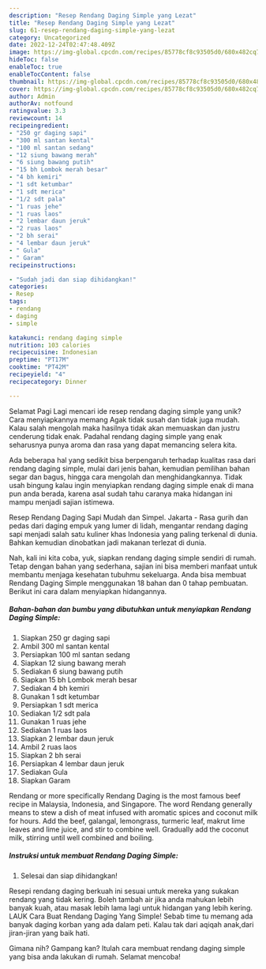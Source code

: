 ```yaml
---
description: "Resep Rendang Daging Simple yang Lezat"
title: "Resep Rendang Daging Simple yang Lezat"
slug: 61-resep-rendang-daging-simple-yang-lezat
category: Uncategorized
date: 2022-12-24T02:47:48.409Z
image: https://img-global.cpcdn.com/recipes/85778cf8c93505d0/680x482cq70/rendang-daging-simple-foto-resep-utama.jpg
hideToc: false
enableToc: true
enableTocContent: false
thumbnail: https://img-global.cpcdn.com/recipes/85778cf8c93505d0/680x482cq70/rendang-daging-simple-foto-resep-utama.jpg
cover: https://img-global.cpcdn.com/recipes/85778cf8c93505d0/680x482cq70/rendang-daging-simple-foto-resep-utama.jpg
author: Admin
authorAv: notfound
ratingvalue: 3.3
reviewcount: 14
recipeingredient:
- "250 gr daging sapi"
- "300 ml santan kental"
- "100 ml santan sedang"
- "12 siung bawang merah"
- "6 siung bawang putih"
- "15 bh Lombok merah besar"
- "4 bh kemiri"
- "1 sdt ketumbar"
- "1 sdt merica"
- "1/2 sdt pala"
- "1 ruas jehe"
- "1 ruas laos"
- "2 lembar daun jeruk"
- "2 ruas laos"
- "2 bh serai"
- "4 lembar daun jeruk"
- " Gula"
- " Garam"
recipeinstructions:

- "Sudah jadi dan siap dihidangkan!"
categories:
- Resep
tags:
- rendang
- daging
- simple

katakunci: rendang daging simple 
nutrition: 103 calories
recipecuisine: Indonesian
preptime: "PT17M"
cooktime: "PT42M"
recipeyield: "4"
recipecategory: Dinner

---
```



Selamat Pagi Lagi mencari ide resep rendang daging simple yang unik? Cara menyiapkannya memang Agak tidak susah dan tidak juga mudah. Kalau salah mengolah maka hasilnya tidak akan memuaskan dan justru cenderung tidak enak. Padahal rendang daging simple yang enak seharusnya punya aroma dan rasa yang dapat memancing selera kita.


Ada beberapa hal yang sedikit bisa berpengaruh terhadap kualitas rasa dari rendang daging simple, mulai dari jenis bahan, kemudian pemilihan bahan segar dan bagus, hingga cara mengolah dan menghidangkannya. Tidak usah bingung kalau ingin menyiapkan rendang daging simple enak di mana pun anda berada, karena asal sudah tahu caranya maka hidangan ini mampu menjadi sajian istimewa.

Resep Rendang Daging Sapi Mudah dan Simpel. Jakarta - Rasa gurih dan pedas dari daging empuk yang lumer di lidah, mengantar rendang daging sapi menjadi salah satu kuliner khas Indonesia yang paling terkenal di dunia. Bahkan kemudian dinobatkan jadi makanan terlezat di dunia.


Nah, kali ini kita coba, yuk, siapkan rendang daging simple sendiri di rumah. Tetap dengan bahan yang sederhana, sajian ini bisa memberi manfaat untuk membantu menjaga kesehatan tubuhmu sekeluarga. Anda bisa membuat Rendang Daging Simple menggunakan 18 bahan dan 0 tahap pembuatan. Berikut ini cara dalam menyiapkan hidangannya.

<!--inarticleads1-->

##### Bahan-bahan dan bumbu yang dibutuhkan untuk menyiapkan Rendang Daging Simple:

1. Siapkan 250 gr daging sapi
1. Ambil 300 ml santan kental
1. Persiapkan 100 ml santan sedang
1. Siapkan 12 siung bawang merah
1. Sediakan 6 siung bawang putih
1. Siapkan 15 bh Lombok merah besar
1. Sediakan 4 bh kemiri
1. Gunakan 1 sdt ketumbar
1. Persiapkan 1 sdt merica
1. Sediakan 1/2 sdt pala
1. Gunakan 1 ruas jehe
1. Sediakan 1 ruas laos
1. Siapkan 2 lembar daun jeruk
1. Ambil 2 ruas laos
1. Siapkan 2 bh serai
1. Persiapkan 4 lembar daun jeruk
1. Sediakan  Gula
1. Siapkan  Garam


Rendang or more specifically Rendang Daging is the most famous beef recipe in Malaysia, Indonesia, and Singapore. The word Rendang generally means to stew a dish of meat infused with aromatic spices and coconut milk for hours. Add the beef, galangal, lemongrass, turmeric leaf, makrut lime leaves and lime juice, and stir to combine well. Gradually add the coconut milk, stirring until well combined and boiling. 

<!--inarticleads2-->

##### Instruksi untuk membuat Rendang Daging Simple:


1. Selesai dan siap dihidangkan!

Resepi rendang daging berkuah ini sesuai untuk mereka yang sukakan rendang yang tidak kering. Boleh tambah air jika anda mahukan lebih banyak kuah, atau masak lebih lama lagi untuk hidangan yang lebih kering. LAUK Cara Buat Rendang Daging Yang Simple! Sebab time tu memang ada banyak daging korban yang ada dalam peti. Kalau tak dari aqiqah anak,dari jiran-jiran yang baik hati. 

Gimana nih? Gampang kan? Itulah cara membuat rendang daging simple yang bisa anda lakukan di rumah. Selamat mencoba!
